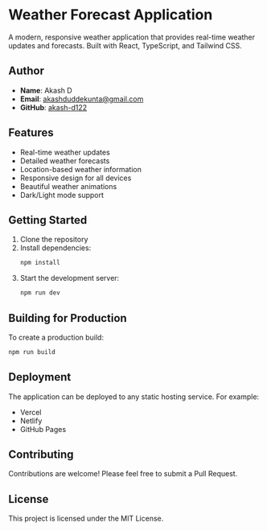 # Weather Forecast Application

A modern, responsive weather application that provides real-time weather updates and forecasts. Built with React, TypeScript, and Tailwind CSS.

## Author

- **Name**: Akash D
- **Email**: akashduddekunta@gmail.com
- **GitHub**: [akash-d122](https://github.com/akash-d122)

## Features

- Real-time weather updates
- Detailed weather forecasts
- Location-based weather information
- Responsive design for all devices
- Beautiful weather animations
- Dark/Light mode support

## Getting Started

1. Clone the repository
2. Install dependencies:
   ```bash
   npm install
   ```
3. Start the development server:
   ```bash
   npm run dev
   ```

## Building for Production

To create a production build:

```bash
npm run build
```

## Deployment

The application can be deployed to any static hosting service. For example:

- Vercel
- Netlify
- GitHub Pages

## Contributing

Contributions are welcome! Please feel free to submit a Pull Request.

## License

This project is licensed under the MIT License.
